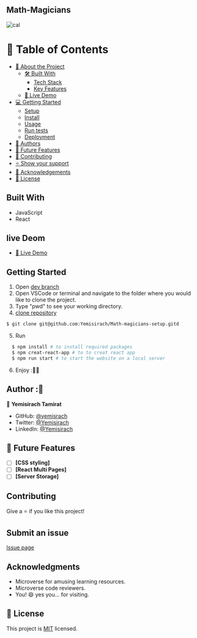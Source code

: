 ## Math-Magicians

![cal](https://user-images.githubusercontent.com/104437323/224037186-3456e2b7-0151-441c-9137-782db0ce9e3f.png)

# 📗 Table of Contents

- [📖 About the Project](#about-project)
  - [🛠 Built With](#built-with)
    - [Tech Stack](#tech-stack)
    - [Key Features](#key-features)
  - [🚀 Live Demo](#live-demo)
- [💻 Getting Started](#getting-started)
  - [Setup](#setup)
  - [Install](#install)
  - [Usage](#usage)
  - [Run tests](#run-tests)
  - [Deployment](#triangular_flag_on_post-deployment)
- [👥 Authors](#authors)
- [🔭 Future Features](#future-features)
- [🤝 Contributing](#contributing)
- [⭐️ Show your support](#support)
- [🙏 Acknowledgements](#acknowledgements)
- [📝 License](#license)

## Built With

- JavaScript
- React
## live Deom
- [🚀 Live Demo](https://mathmagician-jpgh.onrender.com)
## Getting Started

1. Open [dev branch](https://github.com/Yemisirach)
2. Open VSCode or terminal and navigate to the folder where you would like to clone the project.
3. Type "pwd" to see your working directory.
4. [clone repository](git@github.com:Yemisirach/Math-magicians-setup.git)

```bash
$ git clone git@github.com:Yemisirach/Math-magicians-setup.gitd
```

5. Run

```bash
  $ npm install # to install required packages
  $ npm creat-react-app # to to creat react app
  $ npm run start # to start the website on a local server
```

6. Enjoy :🧏‍♀️

## Author :👩

👤 **Yemisirach Tamirat**

- GitHub: [@yemisrach](https://github.com/Yemisirach)
- Twitter: [@Yemisirach](https://twitter.com/tamiratyemsrach)
- LinkedIn: [@Yemisirach](https://www.linkedin.com/in/yemisirach)

## 🔭 Future Features <a name="future-features"></a>

- [ ] **[CSS styling]**
- [ ] **[React Multi Pages]**
- [ ] **[Server Storage]**

## Contributing

Give a ⭐️ if you like this project!

## Submit an issue

[Issue page](https://github.com/Yemisirach/Math-magicians-setup/issues)

## Acknowledgments

- Microverse for amusing learning resources.
- Microverse code reviewers.
- You! 😄 yes you... for visiting.

## 📝 License <a name="license"></a>

This project is [MIT](https://github.com/Yemisirach/Math-magicians-setup/blob/Math-setup/LICENSE) licensed.
